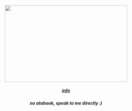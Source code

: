 <div align="center">
  <h4 align="center">
</h4>
  <div align="center">
<img src="https://64.media.tumblr.com/c47d5bb7b46ec0ab1cc1ef0dd65844cc/e89425cf5f6c511d-cd/s1280x1920/1c960a2ead835956e7cad3ed66c8a31510e4a6d7.jpg" height=250 width=400><br /> 
    
##### [info](https://rentry.co/blockdontreport) 
##### no atabook, speak to me directly :) <br />
<br />
